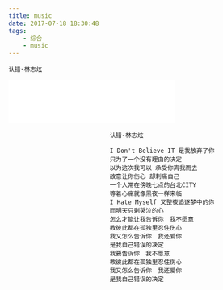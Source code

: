 ```yaml
---
title: music
date: 2017-07-18 18:30:48
tags:
	- 综合
	- music
---
```

	认错-林志炫
<!--more-->
<iframe frameborder="no" border="0" marginwidth="0" marginheight="0" width=330 height=86 src="//music.163.com/outchain/player?type=2&id=27537217&auto=1&height=66"></iframe>

								认错-林志炫

								I Don't Believe IT 是我放弃了你
                                只为了一个没有理由的决定
                                以为这次我可以 承受你离我而去
                                故意让你伤心 却刺痛自己
                                一个人常在傍晚七点的台北CITY 
                                等着心痛就像黑夜一样来临
                                I Hate Myself 又整夜追逐梦中的你　
                                而明天只剩哭泣的心
                                怎么才能让我告诉你　我不愿意　
                                教彼此都在孤独里忍住伤心
                                我又怎么告诉你　我还爱你　
                                是我自己错误的决定
                                我要告诉你　我不愿意
                                教彼此都在孤独里忍住伤心
                                我又怎么告诉你　我还爱你　
                                是我自己错误的决定 			
